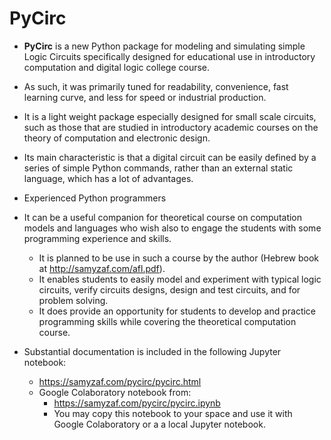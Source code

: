 # PyCirc
* **PyCirc** is a new Python package for modeling and simulating simple Logic Circuits
specifically designed for educational use in introductory computation and digital logic college course.
* As such, it was primarily tuned for readability, convenience, fast learning curve, and less for speed or industrial production.
* It is a light weight package especially designed for small scale circuits,
such as those that are studied in introductory academic courses on the theory of computation
and electronic design.
* Its main characteristic is that a digital circuit can be easily defined by a series of simple Python commands, rather than an
  external static language, which has a lot of advantages.
* Experienced Python programmers
* It can be a useful companion for theoretical course on computation models and languages who wish also to engage
   the students with some programming experience and skills.
  * It is planned to be use in such a course by the author (Hebrew book at http://samyzaf.com/afl.pdf).
  * It enables students to easily model and experiment with typical logic circuits, verify circuits designs,
     design and test circuits, and for problem solving.
  * It does provide an opportunity for students to develop and practice programming skills
     while covering the theoretical computation course.

* Substantial documentation is included in the following Jupyter notebook:
  * https://samyzaf.com/pycirc/pycirc.html
  * Google Colaboratory notebook from:
    * https://samyzaf.com/pycirc/pycirc.ipynb
    * You may copy this notebook to your space and use it with Google
      Colaboratory or a a local Jupyter notebook.
